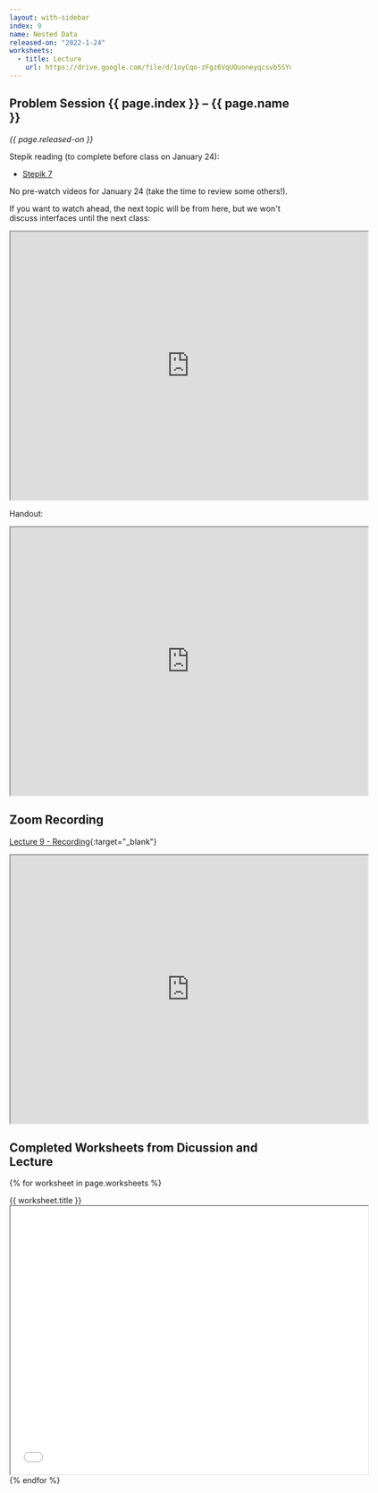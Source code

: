 ```yaml
---
layout: with-sidebar
index: 9
name: Nested Data
released-on: "2022-1-24"
worksheets:
  - title: Lecture
    url: https://drive.google.com/file/d/1oyCqo-zFgz6VqUOuoneyqcsvb5SYdtMy
---
```


## Problem Session {{ page.index }} – {{ page.name }}

_{{ page.released-on }}_

Stepik reading (to complete before class on January 24):
- [Stepik 7](https://stepik.org/lesson/584041/step/10?unit=578810)

No pre-watch videos for January 24 (take the time to review some others!).

If you want to watch ahead, the next topic will be from here, but we won't
discuss interfaces until the next class:

<iframe src="https://drive.google.com/file/d/1FsiNPr6N5yiFymHtwCdDHYHt03mWNw_Q/preview" width="640" height="480" allow="autoplay"></iframe>

Handout:

<iframe src="https://drive.google.com/file/d/1n7L9htMXqHneP0HFahuxucobzNIgR-kd/preview" width="640" height="480" allow="autoplay"></iframe>

## Zoom Recording

[Lecture 9 - Recording](https://drive.google.com/file/d/1oXd7SkEuVPBdWZR7tg9hoCu3TmJoYPhJ){:target="_blank"}

<iframe src="https://drive.google.com/file/d/1oXd7SkEuVPBdWZR7tg9hoCu3TmJoYPhJ/preview" width="640" height="480" allow="autoplay"></iframe>

## Completed Worksheets from Dicussion and Lecture

{% for worksheet in page.worksheets %}
<div class="worksheetBox">
{{ worksheet.title }}
<br>
<iframe src="{{ worksheet.url }}/preview" width="640" height="480" allow="autoplay"></iframe>
</div>
{% endfor %}